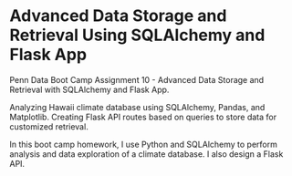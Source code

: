 # Advanced Data Storage and Retrieval Using SQLAlchemy and Flask App

Penn Data Boot Camp Assignment 10 - Advanced Data Storage and Retrieval with SQLAlchemy and Flask App.

Analyzing Hawaii climate database using SQLAlchemy, Pandas, and Matplotlib. Creating Flask API routes based on queries to store data for customized retrieval.

In this boot camp homework, I use Python and SQLAlchemy to perform analysis and data exploration of a climate database. I also design a Flask API.
